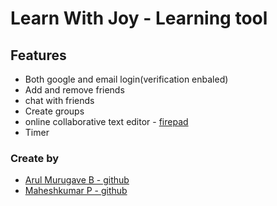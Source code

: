 # Learn With Joy - Learning tool

## Features
  * Both google and email login(verification enbaled)
  * Add and remove friends
  * chat with friends
  * Create groups
  * online collaborative text editor - [firepad](https://firepad.io/)
  * Timer 

### Create by
* [Arul Murugave B - github](https://github.com/bloodbrother/)
* [Maheshkumar P - github](https://github.com/Maheshkumar-novice/)
